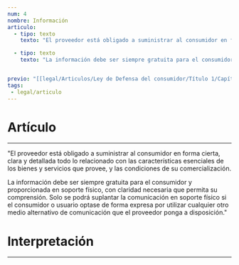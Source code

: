 ```yaml
---
num: 4
nombre: Información
articulo: 
  - tipo: texto
    texto: "El proveedor está obligado a suministrar al consumidor en forma cierta, clara y detallada todo lo relacionado con las características esenciales de los bienes y servicios que provee, y las condiciones de su comercialización."

  - tipo: texto
    texto: "La información debe ser siempre gratuita para el consumidor y proporcionada en soporte físico, con claridad necesaria que permita su comprensión. Solo se podrá suplantar la comunicación en soporte físico si el consumidor o usuario optase de forma expresa por utilizar cualquier otro medio alternativo de comunicación que el proveedor ponga a disposición."


previo: "[[legal/Articulos/Ley de Defensa del consumidor/Título 1/Capítulo 2/Capítulo 2, Información al consumidor y protección de su salud.md|Capítulo 2, Información al consumidor y protección de su salud]]"
tags: 
 - legal/articulo
---
```

# Artículo
---
"El proveedor está obligado a suministrar al consumidor en forma cierta, clara y detallada todo lo relacionado con las características esenciales de los bienes y servicios que provee, y las condiciones de su comercialización.

La información debe ser siempre gratuita para el consumidor y proporcionada en soporte físico, con claridad necesaria que permita su comprensión. Solo se podrá suplantar la comunicación en soporte físico si el consumidor o usuario optase de forma expresa por utilizar cualquier otro medio alternativo de comunicación que el proveedor ponga a disposición."

# Interpretación
---
